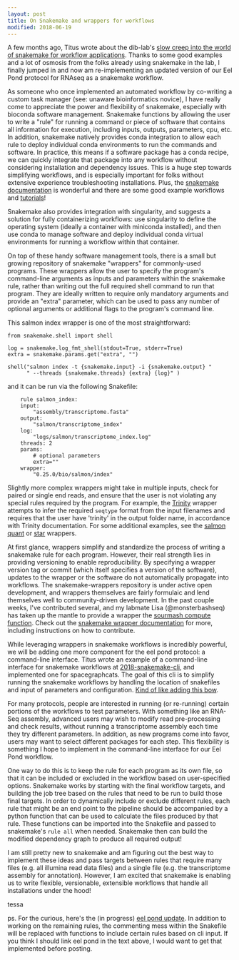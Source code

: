 ```yaml
---
layout: post
title: On Snakemake and wrappers for workflows
modified: 2018-06-19
---
```


A few months ago, Titus wrote about the dib-lab's [slow creep into the world of snakemake for workflow applications](http://ivory.idyll.org/blog/2018-workflows-applications.html). Thanks to some good examples and a lot of osmosis from the folks already using snakemake in the lab, I finally jumped in and now am re-implementing an updated version of our Eel Pond protocol for RNAseq as a snakemake workflow. 

As someone who once implemented an automated workflow by co-writing a custom task manager (see: unaware bioinformatics novice), I have really come to appreciate the power and flexibility of snakemake, especially with bioconda software management. Snakemake functions by allowing the user to write a "rule" for running a command or piece of software that contains all information for execution, including inputs, outputs, parameters, cpu, etc. In addition, snakemake natively provides conda integration to allow each rule to deploy individual conda environments to run the commands and software. In practice, this means if a software package has a conda recipe, we can quickly integrate that package into any workflow without considering installation and dependency issues. This is a huge step towards simplifying workflows, and is especially important for folks without extensive experience troubleshooting installations. Plus, the [snakemake documentation](https://snakemake.readthedocs.io/en/stable/) is wonderful and there are some good example workflows and [tutorials](http://snakemake.readthedocs.io/en/latest/tutorial/basics.html)!

Snakemake also provides integration with singularity, and suggests a solution for fully containerizing workflows: use singularity to define the operating system (ideally a container with miniconda installed), and then use conda to manage software and deploy individual conda virtual environments for running a workflow within that container. 

On top of these handy software management tools, there is a small but growing repository of snakemake "wrappers" for commonly-used programs. These wrappers allow the user to specify the program's command-line arguments as inputs and parameters within the snakemake rule, rather than writing out the full required shell command to run that program. They are ideally written to require only mandatory arguments and provide an "extra" parameter, which can be used to pass any number of optional arguments or additional flags to the program's command line.

This salmon index wrapper is one of the most straightforward:

```index_wrapper
from snakemake.shell import shell

log = snakemake.log_fmt_shell(stdout=True, stderr=True)
extra = snakemake.params.get("extra", "")

shell("salmon index -t {snakemake.input} -i {snakemake.output} "
      " --threads {snakemake.threads} {extra} {log}" )
```

and it can be run via the following Snakefile:

```salmon_index
    rule salmon_index:
    input:
        "assembly/transcriptome.fasta"
    output:
        "salmon/transcriptome_index"
    log:
        "logs/salmon/transcriptome_index.log"
    threads: 2
    params:
        # optional parameters
        extra=""
    wrapper:
        "0.25.0/bio/salmon/index"

```

Slightly more complex wrappers might take in multiple inputs, check for paired or single end reads, and ensure that the user is not violating any special rules required by the program. For example, the [Trinity](https://snakemake-wrappers.readthedocs.io/en/stable/wrappers/trinity.html) wrapper attempts to infer the required `seqtype` format from the input filenames and requires that the user have 'trinity' in the output folder name, in accordance with Trinity documentation. For some additional examples, see the [salmon quant](https://bitbucket.org/snakemake/snakemake-wrappers/src/master/bio/salmon/quant/quant-reads/wrapper.py) or [star](https://snakemake-wrappers.readthedocs.io/en/stable/wrappers/star/align.html) wrappers.


At first glance, wrappers simplify and standardize the process of writing a snakemake rule for each program. However, their real strength lies in providing versioning to enable reproducibility. By specifying a wrapper version tag or commit (which itself specifies a version of the software), updates to the wrapper or the software do not automatically propagate into workflows. The snakemake-wrappers repository is under active open development, and wrappers themselves are fairly formulaic and lend
themselves well to community-driven development. In the past couple weeks, I've contributed several, and my  labmate Lisa (@monsterbashseq) has taken up the mantle to provide a wrapper the [sourmash compute function](https://bitbucket.org/snakemake/snakemake-wrappers/src/master/bio/sourmash/compute/wrapper.py). Check out the [snakemake wrapper documentation](https://snakemake-wrappers.readthedocs.io/en/stable/) for more, including instructions on how to contribute.


While leveraging wrappers in snakemake workflows is incredibly powerful, we will be adding one more component for the eel pond protocol: a command-line interface. Titus wrote an example of a command-line interface for snakemake workflows at [2018-snakemake-cli](https://github.com/ctb/2018-snakemake-cli), and implemented one for spacegraphcats. The goal of this cli is to simplify running the snakemake workflows by handling the location of snakefiles and input of parameters and configuration. [Kind of like adding this bow](https://media.giphy.com/media/SwuIih96gsCpW/giphy.gif).

For many protocols, people are interested in running (or re-running) certain portions of the workflows to test parameters. With something like an RNA-Seq assembly, advanced users may wish to modify read pre-processing and check results, without running a transcriptome assembly each time they try different parameters. In addition, as new programs come into favor, users may want to select different packages for each step. This flexibility is something I hope to implement in the command-line interface for our Eel Pond workflow. 

One way to do this is to keep the rule for each program as its own file, so that it can be included or excluded in the workflow based on user-specified options. Snakemake works by starting with the final workflow targets, and building the job tree based on the rules that need to be run to build those final targets. In order to dynamically include or exclude different rules, each rule that might be an end point to the pipeline should be accompanied by a python function that can be used to calculate the files produced by that rule. These functions can be imported into the Snakefile and passed to snakemake's `rule all` when needed. Snakemake then can build the modified dependency graph to produce all required output!

I am still pretty new to snakemake and am figuring out the best way to implement these ideas and pass targets between rules that require many files (e.g. all illumina read data files) and a single file (e.g. the transcriptome assembly for annotation). However, I am excited that snakemake is enabling us to write flexible, versionable, extensible workflows that handle all installations under the hood!


tessa

ps. For the curious, here's the (in progress) [eel pond update](https://github.com/dib-lab/eelpond). In addition to working on the remaining rules, the commenting mess within the Snakefile will be replaced with functions to include certain rules based on cli input. If you think I should link eel pond in the text above, I would want to get that implemented before posting.
